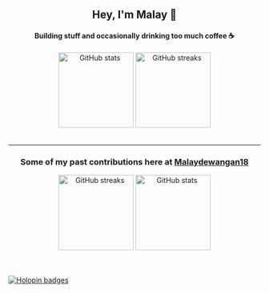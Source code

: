 <h2 align="center">Hey, I'm Malay 👋</h2>

<h4 align="center">Building stuff and occasionally drinking too much coffee ☕</h4>

<div align="center">
  <img src="https://github-readme-stats.vercel.app/api?username=Malaydewangan09&hide_title=false&hide_rank=false&show_icons=true&include_all_commits=true&count_private=true&disable_animations=false&theme=vue&locale=en&hide_border=false&order=1" height="150" alt="GitHub stats" />
  <img src="https://streak-stats.demolab.com?user=Malaydewangan09&locale=en&mode=daily&theme=vue&hide_border=false&border_radius=5&order=3" height="150" alt="GitHub streaks" />
</div>

<br/>
<hr/>
<h3 align="center">Some of my past contributions here at <a href="https://github.com/Malaydewangan18">Malaydewangan18</a></h3>

<div align="center">
<img src="https://streak-stats.demolab.com?user=Malaydewangan18&locale=en&mode=daily&theme=vue&hide_border=false&border_radius=5&order=3" height="150" alt="GitHub streaks" />
<img src="https://github-readme-stats.vercel.app/api?username=Malaydewangan18&hide_title=false&hide_rank=false&show_icons=true&include_all_commits=true&count_private=true&disable_animations=false&theme=vue&locale=en&hide_border=false&order=1" height="150" alt="GitHub stats" />
</div>


<br/>
<br/>

[![Holopin badges](https://holopin.me/malaydewangan09)](https://holopin.io/@malaydewangan09)
